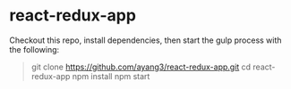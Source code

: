 # react-redux-app

Checkout this repo, install dependencies, then start the gulp process with the following:

> git clone https://github.com/ayang3/react-redux-app.git
> cd react-redux-app
> npm install
> npm start